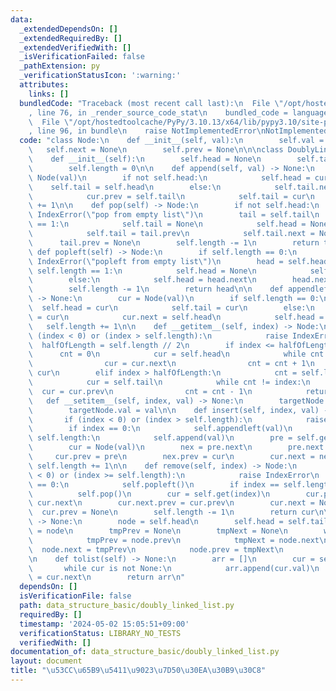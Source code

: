 ```yaml
---
data:
  _extendedDependsOn: []
  _extendedRequiredBy: []
  _extendedVerifiedWith: []
  _isVerificationFailed: false
  _pathExtension: py
  _verificationStatusIcon: ':warning:'
  attributes:
    links: []
  bundledCode: "Traceback (most recent call last):\n  File \"/opt/hostedtoolcache/PyPy/3.10.13/x64/lib/pypy3.10/site-packages/onlinejudge_verify/documentation/build.py\"\
    , line 76, in _render_source_code_stat\n    bundled_code = language.bundle(\n\
    \  File \"/opt/hostedtoolcache/PyPy/3.10.13/x64/lib/pypy3.10/site-packages/onlinejudge_verify/languages/python.py\"\
    , line 96, in bundle\n    raise NotImplementedError\nNotImplementedError\n"
  code: "class Node:\n    def __init__(self, val):\n        self.val = val\n     \
    \   self.next = None\n        self.prev = None\n\n\nclass DoublyLinkedList:\n\
    \    def __init__(self):\n        self.head = None\n        self.tail = None\n\
    \        self.length = 0\n\n    def append(self, val) -> None:\n        cur =\
    \ Node(val)\n        if not self.head:\n            self.head = cur\n        \
    \    self.tail = self.head\n        else:\n            self.tail.next = cur\n\
    \            cur.prev = self.tail\n            self.tail = cur\n        self.length\
    \ += 1\n\n    def pop(self) -> Node:\n        if not self.head:\n            raise\
    \ IndexError(\"pop from empty list\")\n        tail = self.tail\n        if self.length\
    \ == 1:\n            self.tail = None\n            self.head = None\n        else:\n\
    \            self.tail = tail.prev\n            self.tail.next = None\n      \
    \      tail.prev = None\n        self.length -= 1\n        return tail\n\n   \
    \ def popleft(self) -> Node:\n        if self.length == 0:\n            raise\
    \ IndexError(\"popleft from empty list\")\n        head = self.head\n        if\
    \ self.length == 1:\n            self.head = None\n            self.tail = None\n\
    \        else:\n            self.head = head.next\n        head.next = None\n\
    \        self.length -= 1\n        return head\n\n    def appendleft(self, val)\
    \ -> None:\n        cur = Node(val)\n        if self.length == 0:\n          \
    \  self.head = cur\n            self.tail = cur\n        else:\n            self.head.prev\
    \ = cur\n            cur.next = self.head\n            self.head = cur\n     \
    \   self.length += 1\n\n    def __getitem__(self, index) -> Node:\n        if\
    \ (index < 0) or (index > self.length):\n            raise IndexError\n      \
    \  halfOfLength = self.length // 2\n        if index <= halfOfLength:\n      \
    \      cnt = 0\n            cur = self.head\n            while cnt != index:\n\
    \                cur = cur.next\n                cnt = cnt + 1\n            return\
    \ cur\n        elif index > halfOfLength:\n            cnt = self.length - 1\n\
    \            cur = self.tail\n            while cnt != index:\n              \
    \  cur = cur.prev\n                cnt = cnt - 1\n            return cur\n\n \
    \   def __setitem__(self, index, val) -> None:\n        targetNode = self.get(index)\n\
    \        targetNode.val = val\n\n    def insert(self, index, val) -> None:\n \
    \       if (index < 0) or (index > self.length):\n            raise IndexError\n\
    \        if index == 0:\n            self.appendleft(val)\n        if index ==\
    \ self.length:\n            self.append(val)\n        pre = self.get(index - 1)\n\
    \        cur = Node(val)\n        nex = pre.next\n        pre.next = cur\n   \
    \     cur.prev = pre\n        nex.prev = cur\n        cur.next = nex\n       \
    \ self.length += 1\n\n    def remove(self, index) -> Node:\n        if (index\
    \ < 0) or (index >= self.length):\n            raise IndexError\n        if index\
    \ == 0:\n            self.popleft()\n        if index == self.length - 1:\n  \
    \          self.pop()\n        cur = self.get(index)\n        cur.prev.next =\
    \ cur.next\n        cur.next.prev = cur.prev\n        cur.next = None\n      \
    \  cur.prev = None\n        self.length -= 1\n        return cur\n\n    def reverse(self)\
    \ -> None:\n        node = self.head\n        self.head = self.tail\n        self.tail\
    \ = node\n        tmpPrev = None\n        tmpNext = None\n        while node:\n\
    \            tmpPrev = node.prev\n            tmpNext = node.next\n          \
    \  node.next = tmpPrev\n            node.prev = tmpNext\n            node = node.prev\n\
    \n    def tolist(self) -> None:\n        arr = []\n        cur = self.head\n \
    \       while cur is not None:\n            arr.append(cur.val)\n            cur\
    \ = cur.next\n        return arr\n"
  dependsOn: []
  isVerificationFile: false
  path: data_structure_basic/doubly_linked_list.py
  requiredBy: []
  timestamp: '2024-05-02 15:05:51+09:00'
  verificationStatus: LIBRARY_NO_TESTS
  verifiedWith: []
documentation_of: data_structure_basic/doubly_linked_list.py
layout: document
title: "\u53CC\u65B9\u5411\u9023\u7D50\u30EA\u30B9\u30C8"
---
```


